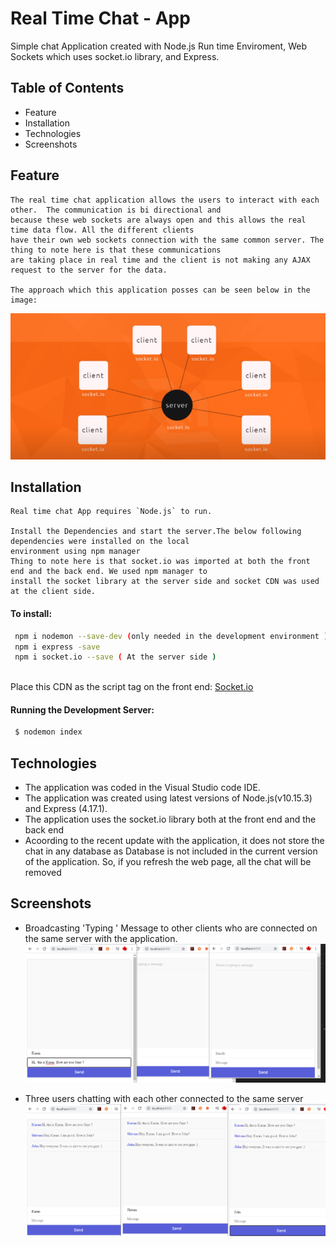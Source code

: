 # Real Time Chat - App


Simple chat Application created with Node.js Run time Enviroment, Web Sockets which uses socket.io library, and Express.

## Table of Contents

  - Feature
  - Installation 
  - Technologies
  - Screenshots
  
  ## Feature
  
    The real time chat application allows the users to interact with each other.  The communication is bi directional and 
    because these web sockets are always open and this allows the real time data flow. All the different clients
    have their own web sockets connection with the same common server. The thing to note here is that these communications 
    are taking place in real time and the client is not making any AJAX request to the server for the data. 
    
    The approach which this application posses can be seen below in the image:
    
   ![Alt text](/Screenshots/socket.png?raw=true "Working of Web Sockets")

  
  ## Installation 
  
    Real time chat App requires `Node.js` to run.
    
    Install the Dependencies and start the server.The below following dependencies were installed on the local
    environment using npm manager
    Thing to note here is that socket.io was imported at both the front end and the back end. We used npm manager to
    install the socket library at the server side and socket CDN was used at the client side.
    
    
  #### To install: 
  
   ```sh
    npm i nodemon --save-dev (only needed in the development environment )
    npm i express -save
    npm i socket.io --save ( At the server side )
    
   ```
   Place this CDN as the script tag on the front end: [Socket.io](https://cdnjs.cloudflare.com/ajax/libs/socket.io/2.3.0/socket.io.dev.js)
   #### Running the Development Server: 
   
   ```sh
    $ nodemon index
   ```
  
   ## Technologies 
   
   - The application was coded in the Visual Studio code IDE. 
   - The application was created using latest versions of Node.js(v10.15.3) and Express (4.17.1).
   - The application uses the socket.io library both at the front end and the back end
   - Acoording to the recent update with the application, it does not store the chat in any database as Database is not
     included in the current version of the application. So, if you refresh the web page, all the chat will be removed
   
   ## Screenshots
   
   - Broadcasting 'Typing ' Message to other clients who are connected on the same server with the application.
   ![Alt text](/Screenshots/Output_1.png?raw=true "Working of Web Sockets")
   
   - Three users chatting with each other connected to the same server
   ![Alt text](/Screenshots/Output_2.png?raw=true "Working of Web Sockets")
